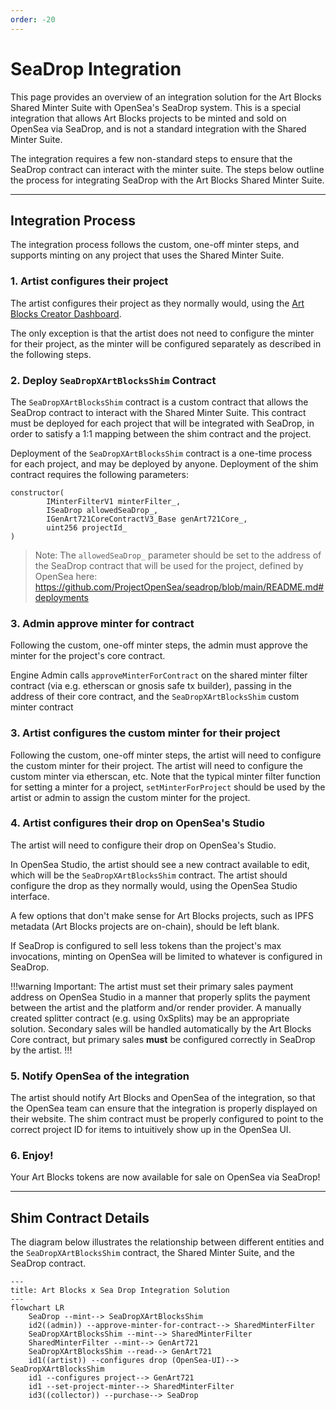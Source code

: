 ```yaml
---
order: -20
---
```


# SeaDrop Integration

This page provides an overview of an integration solution for the Art Blocks Shared Minter Suite with OpenSea's SeaDrop system. This is a special integration that allows Art Blocks projects to be minted and sold on OpenSea via SeaDrop, and is not a standard integration with the Shared Minter Suite.

The integration requires a few non-standard steps to ensure that the SeaDrop contract can interact with the minter suite. The steps below outline the process for integrating SeaDrop with the Art Blocks Shared Minter Suite.

---

## Integration Process

The integration process follows the custom, one-off minter steps, and supports minting on any project that uses the Shared Minter Suite.

### 1. Artist configures their project

The artist configures their project as they normally would, using the [Art Blocks Creator Dashboard](https://create.artblocks.io).

The only exception is that the artist does not need to configure the minter for their project, as the minter will be configured separately as described in the following steps.

### 2. Deploy `SeaDropXArtBlocksShim` Contract

The `SeaDropXArtBlocksShim` contract is a custom contract that allows the SeaDrop contract to interact with the Shared Minter Suite. This contract must be deployed for each project that will be integrated with SeaDrop, in order to satisfy a 1:1 mapping between the shim contract and the project.

Deployment of the `SeaDropXArtBlocksShim` contract is a one-time process for each project, and may be deployed by anyone. Deployment of the shim contract requires the following parameters:

```solidity
constructor(
        IMinterFilterV1 minterFilter_,
        ISeaDrop allowedSeaDrop_,
        IGenArt721CoreContractV3_Base genArt721Core_,
        uint256 projectId_
)
```

> Note: The `allowedSeaDrop_` parameter should be set to the address of the SeaDrop contract that will be used for the project, defined by OpenSea here: https://github.com/ProjectOpenSea/seadrop/blob/main/README.md#deployments

### 3. Admin approve minter for contract

Following the custom, one-off minter steps, the admin must approve the minter for the project's core contract.

Engine Admin calls `approveMinterForContract` on the shared minter filter contract (via e.g. etherscan or gnosis safe tx builder), passing in the address of their core contract, and the `SeaDropXArtBlocksShim` custom minter contract

### 3. Artist configures the custom minter for their project

Following the custom, one-off minter steps, the artist will need to configure the custom minter for their project. The artist will need to configure the custom minter via etherscan, etc. Note that the typical minter filter function for setting a minter for a project, `setMinterForProject` should be used by the artist or admin to assign the custom minter for the project.

### 4. Artist configures their drop on OpenSea's Studio

The artist will need to configure their drop on OpenSea's Studio.

In OpenSea Studio, the artist should see a new contract available to edit, which will be the `SeaDropXArtBlocksShim` contract. The artist should configure the drop as they normally would, using the OpenSea Studio interface.

A few options that don't make sense for Art Blocks projects, such as IPFS metadata (Art Blocks projects are on-chain), should be left blank.

If SeaDrop is configured to sell less tokens than the project's max invocations, minting on OpenSea will be limited to whatever is configured in SeaDrop.

!!!warning
Important: The artist must set their primary sales payment address on OpenSea Studio in a manner that properly splits the payment between the artist and the platform and/or render provider. A manually created splitter contract (e.g. using 0xSplits) may be an appropriate solution. Secondary sales will be handled automatically by the Art Blocks Core contract, but primary sales **must** be configured correctly in SeaDrop by the artist.
!!!

### 5. Notify OpenSea of the integration

The artist should notify Art Blocks and OpenSea of the integration, so that the OpenSea team can ensure that the integration is properly displayed on their website. The shim contract must be properly configured to point to the correct project ID for items to intuitively show up in the OpenSea UI.

### 6. Enjoy!

Your Art Blocks tokens are now available for sale on OpenSea via SeaDrop!

---

## Shim Contract Details

The diagram below illustrates the relationship between different entities and the `SeaDropXArtBlocksShim` contract, the Shared Minter Suite, and the SeaDrop contract.

```mermaid
---
title: Art Blocks x Sea Drop Integration Solution
---
flowchart LR
    SeaDrop --mint--> SeaDropXArtBlocksShim
    id2((admin)) --approve-minter-for-contract--> SharedMinterFilter
    SeaDropXArtBlocksShim --mint--> SharedMinterFilter
    SharedMinterFilter --mint--> GenArt721
    SeaDropXArtBlocksShim --read--> GenArt721
    id1((artist)) --configures drop (OpenSea-UI)--> SeaDropXArtBlocksShim
    id1 --configures project--> GenArt721
    id1 --set-project-minter--> SharedMinterFilter
    id3((collector)) --purchase--> SeaDrop
```
